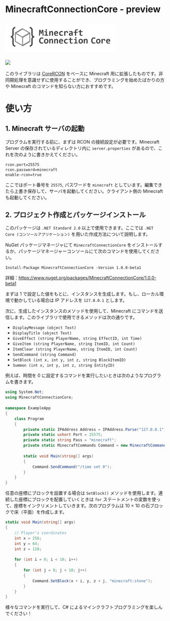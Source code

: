 # MinecraftConnectionCore - preview

<div>
<img src="./logo.png" width="350" hspace="0" vspace="10">
</div>

![](https://img.shields.io/badge/Minecraft%20Version-1.16.3-brightgreen)

このライブラリは [CoreRCON](https://github.com/ScottKaye/CoreRCON) をベースに Minecraft 用に拡張したものです。非同期処理を意識せずに使用することができ、プログラミングを始めたばかりの方や Minecraft のコマンドを知らない方におすすめです。

# 使い方
## 1. Minecraft サーバの起動
プログラムを実行する前に、まずは RCON の接続設定が必要です。Minecraft Server の保存されているディレクトリ内に `server.properties` があるので、これを次のように書きかえてください。

```
rcon.port=25575
rcon.password=minecraft
enable-rcon=true
```

ここではポート番号を `25575`, パスワードを `minecraft` としています。編集できたら上書き保存して、サーバを起動してください。クライアント側の Minecraft も起動してください。

## 2. プロジェクト作成とパッケージインストール
このパッケージは `.NET Standard 2.0` 以上で使用できます。ここでは `.NET Core (コンソールアプリケーション)` を用いた作成方法について説明します。

NuGet パッケージマネージャにて `MinecraftConnectionCore` をインストールするか、パッケージマネージャーコンソールにて次のコマンドを使用してください。

```
Install-Package MinecraftConnectionCore -Version 1.0.0-beta1
```

詳細：https://www.nuget.org/packages/MinecraftConnectionCore/1.0.0-beta1

まずは 1 で設定した値をもとに、インスタンスを生成します。もし、ローカル環境で動かしている場合は IP アドレスを `127.0.0.1` とします。

次に、生成したインスタンスのメソッドを使用して、Minecraft にコマンドを送信します。このライブラリで使用できるメソッドは次の通りです。

- `DisplayMessage (object Text)`
- `DisplayTitle (object Text)`
- `GiveEffect (string PlayerName, string EffectID, int Time)`
- `GiveItem (string PlayerName, string ItemID, int Count)`
- `ItemClear (string PlayerName, string ItemID, int Count)`
- `SendCommand (string Command)`
- `SetBlock (int x, int y, int z, string BlockItemID)`
- `Summon (int x, int y, int z, string EntityID)`

例えば、時間を 0 に設定するコマンドを実行したいときは次のようなプログラムを書きます。

```cs
using System.Net;
using MinecraftConnectionCore;

namespace ExampleApp
{
    class Program
    {
        private static IPAddress Address = IPAddress.Parse("127.0.0.1");
        private static ushort Port = 25575;
        private static string Pass = "minecraft";
        private static MinecraftCommands Command = new MinecraftCommands(Address, Port, Pass);

        static void Main(string[] args)
        {
            Command.SendCommand("/time set 0");
        }
    }
}
```

任意の座標にブロックを設置する場合は `SetBlock()` メソッドを使用します。連続した座標にブロックを配置していくときは `for` ステートメントの変数を使って、座標をインクリメントしていきます。次のプログラムは 10 × 10 の石ブロックで床（平面）を作成します。

```cs
static void Main(string[] args)
{
    // Player's coordinates
    int x = 256;
    int y = 64; 
    int z = 128;

    for (int i = 0; i < 10; i++) 
    {
        for (int j = 0; j < 10; j++) 
        {
            Command.SetBlock(x + i, y, z + j, "minecraft:stone");
        }
    }
}
```

様々なコマンドを実行して、C# によるマインクラフトプログラミングを楽しんでください！
